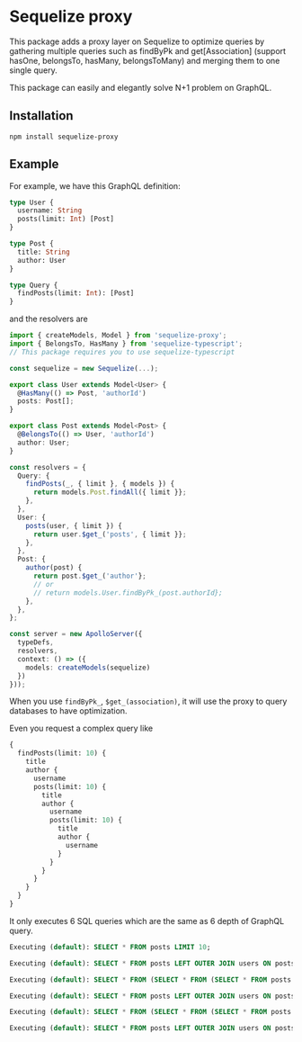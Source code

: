 # Sequelize proxy

This package adds a proxy layer on Sequelize to optimize queries by gathering multiple queries such as findByPk and get[Association] (support hasOne, belongsTo, hasMany, belongsToMany) and merging them to one single query.
  
This package can easily and elegantly solve N+1 problem on GraphQL.

## Installation
```
npm install sequelize-proxy
```

## Example
For example, we have this GraphQL definition:

```graphql
type User {
  username: String
  posts(limit: Int) [Post]
}

type Post {
  title: String
  author: User
}

type Query {
  findPosts(limit: Int): [Post]
}
```

and the resolvers are
```typescript
import { createModels, Model } from 'sequelize-proxy';
import { BelongsTo, HasMany } from 'sequelize-typescript';
// This package requires you to use sequelize-typescript

const sequelize = new Sequelize(...);

export class User extends Model<User> {
  @HasMany(() => Post, 'authorId')
  posts: Post[];
}

export class Post extends Model<Post> {
  @BelongsTo(() => User, 'authorId')
  author: User;
}

const resolvers = {
  Query: {
    findPosts(_, { limit }, { models }) {
      return models.Post.findAll({ limit }};
    },
  },
  User: {
    posts(user, { limit }) {
      return user.$get_('posts', { limit }};
    },
  },
  Post: {
    author(post) {
      return post.$get_('author'};
      // or
      // return models.User.findByPk_(post.authorId};
    },
  },
};

const server = new ApolloServer({
  typeDefs,
  resolvers,
  context: () => ({
    models: createModels(sequelize)
  })
}));
```

When you use `findByPk_`, `$get_(association)`, it will use the proxy to query databases to have optimization.

Even you request a complex query like
```graphql
{
  findPosts(limit: 10) {
    title
    author {
      username
      posts(limit: 10) {
        title
        author {
          username
          posts(limit: 10) {
            title
            author {
              username
            }
          }
        }
      }
    }
  }
}
```
It only executes 6 SQL queries which are the same as 6 depth of GraphQL query.
```sql
Executing (default): SELECT * FROM posts LIMIT 10;

Executing (default): SELECT * FROM posts LEFT OUTER JOIN users ON posts.authorId = users.id WHERE `posts`.`id` IN (37, 38, 39, 40, 41, 42, 43, 44, 45, 46, 56, 57, 58, 59, 60);

Executing (default): SELECT * FROM (SELECT * FROM (SELECT * FROM posts WHERE posts.authorId = 1 LIMIT 10) AS sub UNION ALL SELECT * FROM (SELECT * FROM posts WHERE posts.authorId = 2 LIMIT 10) AS sub UNION ALL SELECT * FROM (SELECT * FROM posts WHERE posts.authorId = 3 LIMIT 10) AS sub UNION ALL SELECT * FROM (SELECT * FROM posts WHERE posts.authorId = 4 LIMIT 10) AS sub UNION ALL SELECT * FROM (SELECT * FROM posts WHERE posts.authorId = 19 LIMIT 10) AS sub) AS `posts`;

Executing (default): SELECT * FROM posts LEFT OUTER JOIN users ON posts.authorId = users.id WHERE `posts`.`id` IN (38, 40, 39, 44, 59, 45, 43, 58);

Executing (default): SELECT * FROM (SELECT * FROM (SELECT * FROM posts WHERE posts.authorId = 1 LIMIT 10) AS sub UNION ALL SELECT * FROM (SELECT * FROM posts WHERE posts.authorId = 2 LIMIT 10) AS sub UNION ALL SELECT * FROM (SELECT * FROM posts WHERE posts.authorId = 3 LIMIT 10) AS sub UNION ALL SELECT * FROM (SELECT * FROM posts WHERE posts.authorId = 4 LIMIT 10) AS sub UNION ALL SELECT * FROM (SELECT * FROM posts WHERE posts.authorId = 19 LIMIT 10) AS sub) AS `posts`;

Executing (default): SELECT * FROM posts LEFT OUTER JOIN users ON posts.authorId = users.id WHERE `posts`.`id` IN (38, 40, 39, 44, 59, 45, 43, 58);
```
